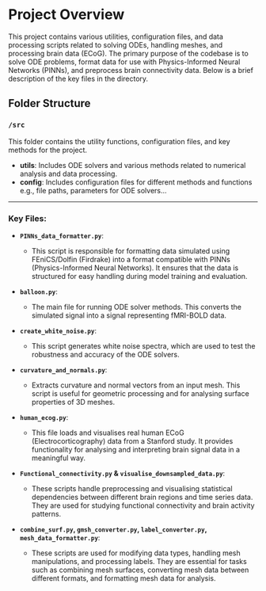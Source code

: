 # Project Overview

This project contains various utilities, configuration files, and data processing scripts related to solving ODEs, handling meshes, and processing brain data (ECoG). The primary purpose of the codebase is to solve ODE problems, format data for use with Physics-Informed Neural Networks (PINNs), and preprocess brain connectivity data. Below is a brief description of the key files in the directory.

## Folder Structure

### `/src`

This folder contains the utility functions, configuration files, and key methods for the project.

- **utils**: Includes ODE solvers and various methods related to numerical analysis and data processing.
- **config**: Includes configuration files for different methods and functions e.g., file paths, parameters for ODE solvers...
  
---

### Key Files:

- **`PINNs_data_formatter.py`**: 
  - This script is responsible for formatting data simulated using FEniCS/Dolfin (Firdrake) into a format compatible with PINNs (Physics-Informed Neural Networks). It ensures that the data is structured for easy handling during model training and evaluation.

- **`balloon.py`**: 
  - The main file for running ODE solver methods. This converts the simulated signal into a signal representing fMRI-BOLD data.

- **`create_white_noise.py`**: 
  - This script generates white noise spectra, which are used to test the robustness and accuracy of the ODE solvers.

- **`curvature_and_normals.py`**: 
  - Extracts curvature and normal vectors from an input mesh. This script is useful for geometric processing and for analysing surface properties of 3D meshes.

- **`human_ecog.py`**: 
  - This file loads and visualises real human ECoG (Electrocorticography) data from a Stanford study. It provides functionality for analysing and interpreting brain signal data in a meaningful way.

- **`Functional_connectivity.py` & `visualise_downsampled_data.py`**: 
  - These scripts handle preprocessing and visualising statistical dependencies between different brain regions and time series data. They are used for studying functional connectivity and brain activity patterns.

- **`combine_surf.py`, `gmsh_converter.py`, `label_converter.py`, `mesh_data_formatter.py`**: 
  - These scripts are used for modifying data types, handling mesh manipulations, and processing labels. They are essential for tasks such as combining mesh surfaces, converting mesh data between different formats, and formatting mesh data for analysis.

